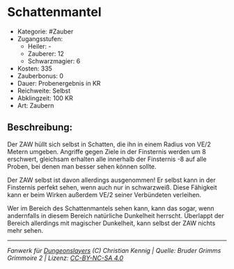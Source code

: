 # Schattenmantel

- Kategorie: #Zauber
- Zugangsstufen:
  - Heiler: -
  - Zauberer: 12
  - Schwarzmagier: 6
- Kosten: 335
- Zauberbonus: 0
- Dauer: Probenergebnis in KR
- Reichweite: Selbst
- Abklingzeit: 100 KR
- Art: Zaubern

## Beschreibung:

Der ZAW hüllt sich selbst in Schatten, die ihn in einem Radius von VE/2 Metern umgeben. Angriffe gegen Ziele in der Finsternis werden um 8 erschwert, gleichsam erhalten alle innerhalb der Finsternis -8 auf alle Proben, bei denen man besser sehen können sollte.

Der ZAW selbst ist davon allerdings ausgenommen! Er selbst kann in der Finsternis perfekt sehen, wenn auch nur in schwarzweiß. Diese Fähigkeit kann er beim Wirken außerdem VE/2 seiner Verbündeten verleihen.

Wer im Bereich des Schattenmantels sehen kann, kann das sogar, wenn andernfalls in diesem Bereich natürliche Dunkelheit herrscht. Überlappt der Bereich allerdings mit magischer Dunkelheit, kann selbst der ZAW nichts mehr sehen.

---

_Fanwerk für [Dungeonslayers](https://www.dungeonslayers.net/) (C) Christian Kennig | Quelle: Bruder Grimms Grimmoire 2 | Lizenz: [CC-BY-NC-SA 4.0](https://creativecommons.org/licenses/by-nc-sa/4.0/deed.de)_
